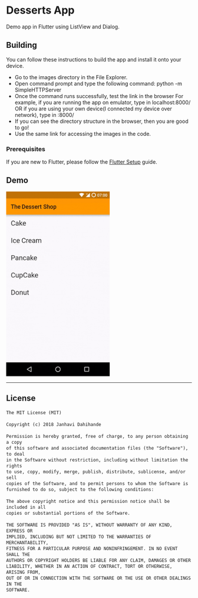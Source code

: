 # Desserts App

Demo app in Flutter using ListView and Dialog.

## Building

You can follow these instructions to build the app
and install it onto your device.

- Go to the images directory in the File Explorer.
- Open command prompt and type the following command:
  python -m SimpleHTTPServer
- Once the command runs successfully, test the link in the browser
  For example, if you are running the app on emulator, type in localhost:8000/
  OR
  if you are using your own device(I connected my device over network), type in <IP address>:8000/
- If you can see the directory structure in the browser, then you are good to go!
- Use the same link for accessing the images in the code.

### Prerequisites

If you are new to Flutter, please follow
the [Flutter Setup](https://flutter.io/setup/) guide.


## Demo

<img alt="App Video" height="500px" src="https://raw.githubusercontent.com/JanhaviDahihande/desserts_app/master/Desserts_app.gif" />

--------------------

## License

    The MIT License (MIT)

    Copyright (c) 2018 Janhavi Dahihande

    Permission is hereby granted, free of charge, to any person obtaining a copy
    of this software and associated documentation files (the "Software"), to deal
    in the Software without restriction, including without limitation the rights
    to use, copy, modify, merge, publish, distribute, sublicense, and/or sell
    copies of the Software, and to permit persons to whom the Software is
    furnished to do so, subject to the following conditions:

    The above copyright notice and this permission notice shall be included in all
    copies or substantial portions of the Software.

    THE SOFTWARE IS PROVIDED "AS IS", WITHOUT WARRANTY OF ANY KIND, EXPRESS OR
    IMPLIED, INCLUDING BUT NOT LIMITED TO THE WARRANTIES OF MERCHANTABILITY,
    FITNESS FOR A PARTICULAR PURPOSE AND NONINFRINGEMENT. IN NO EVENT SHALL THE
    AUTHORS OR COPYRIGHT HOLDERS BE LIABLE FOR ANY CLAIM, DAMAGES OR OTHER
    LIABILITY, WHETHER IN AN ACTION OF CONTRACT, TORT OR OTHERWISE, ARISING FROM,
    OUT OF OR IN CONNECTION WITH THE SOFTWARE OR THE USE OR OTHER DEALINGS IN THE
    SOFTWARE.

